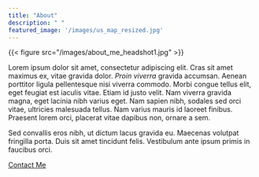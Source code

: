 ```yaml
---
title: "About"
description: " "
featured_image: '/images/us_map_resized.jpg'
---
```

{{< figure src="/images/about_me_headshot1.jpg" >}}


Lorem ipsum dolor sit amet, consectetur adipiscing elit. Cras sit amet maximus ex, vitae gravida dolor. _Proin viverra_ gravida accumsan. Aenean porttitor ligula pellentesque nisi viverra commodo. Morbi congue tellus elit, eget feugiat est iaculis vitae. Etiam id justo velit. Nam viverra gravida magna, eget lacinia nibh varius eget. Nam sapien nibh, sodales sed orci vitae, ultricies malesuada tellus. Nam varius mauris id laoreet finibus. Praesent lorem orci, placerat vitae dapibus non, ornare a sem.

Sed convallis eros nibh, ut dictum lacus gravida eu. Maecenas volutpat fringilla porta. Duis sit amet tincidunt felis. Vestibulum ante ipsum primis in faucibus orci.


[Contact Me](/resume_contact)
